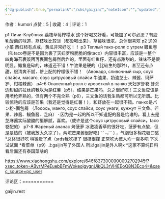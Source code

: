 ```yaml
---
{"dg-publish":true,"permalink":"/xhs/gaijin/","noteIcon":"","updated":"2025-03-17T22:19:40.799+08:00"}
---
```


作者：kumori
点赞：5   |   收藏：4   |   评论：1

p1 Личи-Клубника 荔枝草莓柠檬水 这个好喝又好看，可能加了可尔必思？有股乳酸菌的味道，荔枝味比较淡（都没喝出来），草莓味很浓，总体很喜欢
p2 送的小菜 西红柿有点咸，黄瓜非常好吃！！
p3 Теплый тако-ролл с угрем 鳗鱼卷 （叫taco卷是不是因为裹了天妇罗粉脆脆的像taco）内容很丰富，应该是一整个四角海苔裹饭团再裹面包屑然后炸的，里面有红鱼籽，还有点甜甜的，辣味不是很明显。鳗鱼是碎的，味道还不错！牛油果是硬的（比较生的那种），甚至还有点甜，很清爽不腻，挤上配的柠檬很不错！
（Авокадо, сливочный сыр, соус спайси, масаго, соус цитрусовый спайси 牛油果、奶油芝士、辣酱、玛萨罗、柑橘辣酱）
p4-6 Опаленный ролл с креветкой в панко 天妇罗虾卷 虾旁边甜甜的拉丝的我以为是红薯（p5），结果是芒果吗，总之很好吃！三文鱼应该是用喷枪弄熟的，但有两个不完全熟（p6），三文鱼的话我生熟都可所以无所谓。比较惊艳的应该是芒果（我还是觉得是红薯！），和虾放在一起很不错。панко是パン粉-面包屑
（Лосось, манго, соус спайси, соус унаги, кунжут 三文鱼、芒果、辣酱、鳗鱼酱、芝麻）
· 因为是一起的所以不知道配的酱是给谁的，看上去是芝麻酱实际酸酸的挺解腻，喜欢。（或许是这个соус цитрусовый спайси，taco卷配的）
p7-8 Жареный ананас 烤菠萝 冰激凌香草的很好吃，菠萝有点酸，但是是热的（被我放太久凉了），两坨芒果酱很好吃( ﻿˶﻿´﹃`˵﻿ ) ，气泡很多棉花糖口感
*总体很好吃 稍微贵了点（srds我吃撑了 很撑很撑 正常吃大概人均一百多吧 下次试试面
*看菜单（p9）上gaijin写了外国人 所以gaijin是外人啊x
*这家不算纯日料 看后面还有泰国菜啥的

https://www.xiaohongshu.com/explore/646f8373000000002702945f?xsec_token=ABvrMPeEuebBFmWxkeojgvgnUikQL3rVI4EEoQ8N3Eco4=&xsec_source=pc_user

评论区：===========

gaijin.rest